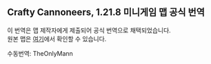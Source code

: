## Crafty Cannoneers, 1.21.8 미니게임 맵 공식 번역
이 번역은 맵 제작자에게 제출되어 공식 번역으로 채택되었습니다.  
원본 맵은 [여기](https://www.planetminecraft.com/project/crafty-cannoneers/)에서 확인할 수 있습니다.

수동번역: TheOnlyMann
